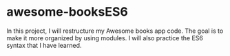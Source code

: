 # awesome-booksES6
 In this project, I will restructure my Awesome books app code. The goal is to make it more organized by using modules. I will also practice the ES6 syntax that I have learned.
